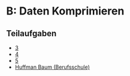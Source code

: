 # B: Daten Komprimieren

## Teilaufgaben

- [3](./B_DATEN_KOMPRIMIEREN/3.md)
- [4](./B_DATEN_KOMPRIMIEREN/4.md)
- [5](./B_DATEN_KOMPRIMIEREN/5.md)
- [Huffman Baum (Berufsschule)](./B_DATEN_KOMPRIMIEREN/Huffman_Berufsschule.md)
